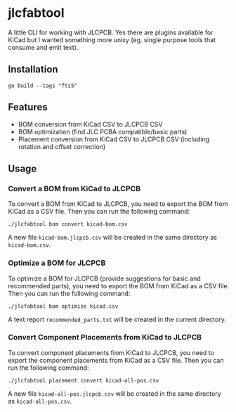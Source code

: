 # jlcfabtool

A little CLI for working with JLCPCB. Yes there are plugins available for KiCad but I wanted something more unixy (eg. single purpose tools that consume and emit text).

## Installation

```shell
go build --tags "fts5" 
```

## Features

- BOM conversion from KiCad CSV to JLCPCB CSV
- BOM optimization (find JLC PCBA compatible/basic parts)
- Placement conversion from KiCad CSV to JLCPCB CSV (including rotation and offset correction)

## Usage

### Convert a BOM from KiCad to JLCPCB

To convert a BOM from KiCad to JLCPCB, you need to export the BOM from KiCad as a CSV file. 
Then you can run the following command:

```shell
./jlcfabtool bom convert kicad-bom.csv
```

A new file `kicad-bom.jlcpcb.csv` will be created in the same directory as `kicad-bom.csv`.

### Optimize a BOM for JLCPCB

To optimize a BOM for JLCPCB (provide suggestions for basic and recommended parts), 
you need to export the BOM from KiCad as a CSV file. Then you can run the following command:

```shell
./jlcfabtool bom optimize kicad.csv
```

A text report `recommended_parts.txt` will be created in the current directory.

### Convert Component Placements from KiCad to JLCPCB

To convert component placements from KiCad to JLCPCB, you need to export the 
component placements from KiCad as a CSV file. Then you can run the following command:

```shell
./jlcfabtool placement convert kicad-all-pos.csv
```

A new file `kicad-all-pos.jlcpcb.csv` will be created in the same directory as `kicad-all-pos.csv`.